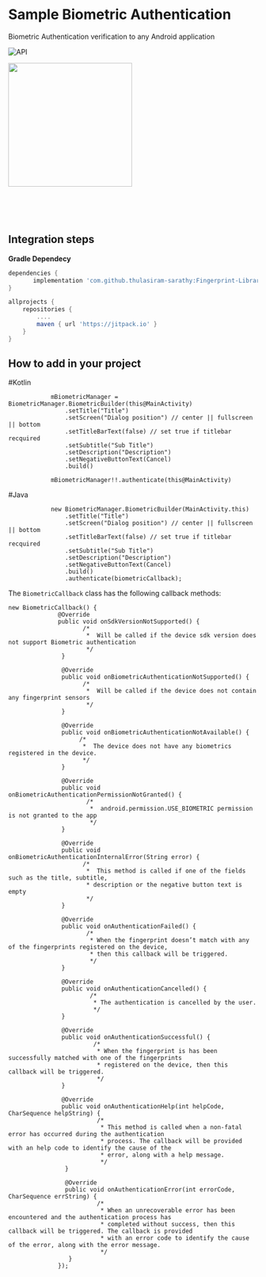 # Sample Biometric Authentication
Biometric Authentication verification to any Android application</br>

<img src="https://img.shields.io/badge/API-23%2B-blue.svg?style=flat" style="max-width:100%;" alt="API" data-canonical-src="https://img.shields.io/badge/API-23%2B-blue.svg?style=flat" style="max-width:100%;">


<p><a href="https://github.com/anitaa1990/Biometric-Auth-Sample/blob/master/media/1.png" target="_blank"><img src="https://github.com/anitaa1990/Biometric-Auth-Sample/blob/master/media/1.png" width="250" style="max-width:100%;"></a></p>
</br></br></br>



<h2>Integration steps</h2>
<b>Gradle Dependecy</b></br>

```gradle
dependencies {
       implementation 'com.github.thulasiram-sarathy:Fingerprint-Library:1.1'
}
```

```gradle
allprojects {
    repositories {
        ....
        maven { url 'https://jitpack.io' }
    }
}
```

<h2>How to add in your project</h2>

#Kotlin
```
            mBiometricManager = BiometricManager.BiometricBuilder(this@MainActivity)
                .setTitle("Title")
                .setScreen("Dialog position") // center || fullscreen || bottom
                .setTitleBarText(false) // set true if titlebar recquired
                .setSubtitle("Sub Title")
                .setDescription("Description")
                .setNegativeButtonText(Cancel)
                .build()

            mBiometricManager!!.authenticate(this@MainActivity)
```

#Java
```
            new BiometricManager.BiometricBuilder(MainActivity.this)
                .setTitle("Title")
                .setScreen("Dialog position") // center || fullscreen || bottom
                .setTitleBarText(false) // set true if titlebar recquired
                .setSubtitle("Sub Title")
                .setDescription("Description")
                .setNegativeButtonText(Cancel)
                .build()
                .authenticate(biometricCallback);
```

The ```BiometricCallback``` class has the following callback methods:

```
new BiometricCallback() {
              @Override
              public void onSdkVersionNotSupported() {
                     /*  
                      *  Will be called if the device sdk version does not support Biometric authentication
                      */
               }

               @Override
               public void onBiometricAuthenticationNotSupported() {
                     /*  
                      *  Will be called if the device does not contain any fingerprint sensors 
                      */
               }

               @Override
               public void onBiometricAuthenticationNotAvailable() {
                    /*  
                     *  The device does not have any biometrics registered in the device.
                     */
               }

               @Override
               public void onBiometricAuthenticationPermissionNotGranted() {
                      /*  
                       *  android.permission.USE_BIOMETRIC permission is not granted to the app
                       */
               }

               @Override
               public void onBiometricAuthenticationInternalError(String error) {
                     /*  
                      *  This method is called if one of the fields such as the title, subtitle, 
                      * description or the negative button text is empty
                      */
               }

               @Override
               public void onAuthenticationFailed() {
                      /*  
                       * When the fingerprint doesn’t match with any of the fingerprints registered on the device, 
                       * then this callback will be triggered.
                       */
               }

               @Override
               public void onAuthenticationCancelled() {
                       /*  
                        * The authentication is cancelled by the user. 
                        */
               }

               @Override
               public void onAuthenticationSuccessful() {
                        /*  
                         * When the fingerprint is has been successfully matched with one of the fingerprints   
                         * registered on the device, then this callback will be triggered. 
                         */
               }

               @Override
               public void onAuthenticationHelp(int helpCode, CharSequence helpString) {
                         /*  
                          * This method is called when a non-fatal error has occurred during the authentication 
                          * process. The callback will be provided with an help code to identify the cause of the 
                          * error, along with a help message.
                          */
                }

                @Override
                public void onAuthenticationError(int errorCode, CharSequence errString) {
                         /*  
                          * When an unrecoverable error has been encountered and the authentication process has 
                          * completed without success, then this callback will be triggered. The callback is provided 
                          * with an error code to identify the cause of the error, along with the error message. 
                          */
                 }
              });

```



